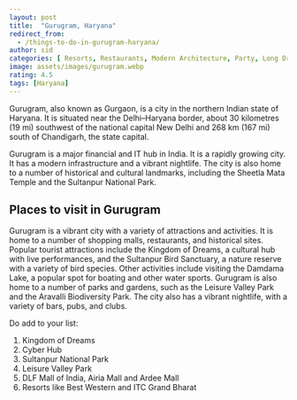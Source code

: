 ```yaml
---
layout: post
title:  "Gurugram, Haryana"
redirect_from:
  - /things-to-do-in-gurugram-haryana/
author: sid
categories: [ Resorts, Restaurants, Modern Architecture, Party, Long Drive ]
image: assets/images/gurugram.webp
rating: 4.5
tags: [Haryana]
---
```


Gurugram, also known as Gurgaon, is a city in the northern Indian state of Haryana. It is situated near the Delhi–Haryana border, about 30 kilometres (19 mi) southwest of the national capital New Delhi and 268 km (167 mi) south of Chandigarh, the state capital. 

Gurugram is a major financial and IT hub in India. It is a rapidly growing city. It has a modern infrastructure and a vibrant nightlife. The city is also home to a number of historical and cultural landmarks, including the Sheetla Mata Temple and the Sultanpur National Park.

<h2>Places to visit in Gurugram</h2>
Gurugram is a vibrant city with a variety of attractions and activities. It is home to a number of shopping malls, restaurants, and historical sites. Popular tourist attractions include the Kingdom of Dreams, a cultural hub with live performances, and the Sultanpur Bird Sanctuary, a nature reserve with a variety of bird species. Other activities include visiting the Damdama Lake, a popular spot for boating and other water sports. Gurugram is also home to a number of parks and gardens, such as the Leisure Valley Park and the Aravalli Biodiversity Park. The city also has a vibrant nightlife, with a variety of bars, pubs, and clubs.

Do add to your list:
1. Kingdom of Dreams
2. Cyber Hub
3. Sultanpur National Park
4. Leisure Valley Park
5. DLF Mall of India, Airia Mall and Ardee Mall
6. Resorts like Best Western and ITC Grand Bharat

<div class="pa-carousel-widget" style="width:100%; height:480px; display:none;"
  data-link="https://www.fabhotels.com/blog/things-to-do-in-gurgaon/"
  data-title="Gurugram, Haryana"
  data-description="Resorts, Restaurants, Modern Architecture, Party, Long Drive"
  data-delay="3">
  <object data="https://lh3.googleusercontent.com/Fs934OE0KAFO1hOn-KGAoA3qvYOnANppF-i2aFPAsD9JiC8eZMvCF1nhCqc0NDLbqilTQYZIrNiTFbNZQr9U9RvQxfv4Q4uH3sE-KrCs7cJzY1TwancOGd_OLoCIAPkAhOrum8mWMWE=w960-rw-h720"></object>
  <object data="https://lh3.googleusercontent.com/j5n_IVeRiLLMrmPChzlD6XJr4qTPKmHzAVhFJ6FevPpgF6c4CYbSBp1v4kKnEY2wokNGJ6R41jQEqdvpq6pjnH0YvOGkkX_FhbFGqNvyQEl4LuTaxYu23USwvYSeZe3tCMfq9XZmfaM=w960-rw-h720"></object>
  <object data="https://lh3.googleusercontent.com/vaEPCb_rJ3xbkMDDBmZ43gAjGfxI4Vb7vpqkCibAXTa4tNm-TmEA_CzJHubLLh6rYwxSIr6X7boOMHlSlf1GCXDhsfHMF-oJ7JGCWbgkX2_EJ-PDLP6SaaejctXSVi1Rwlo8KP6tg8g=w960-rw-h720"></object>
  <object data="https://lh3.googleusercontent.com/rgR3Be4NtJybhtSOKbfa6oD1bM64QaVaZkTi1zbWXfkQOcdKuz5ravBno1vJK2FudpemskzqtDhhSS8zyVWVLQ9H53vMasPLVwE5ewgOxz_5_o2PUqCuxSi0js8yxMocbrXwpM_at2I=w960-rw-h720"></object>
  <object data="https://lh3.googleusercontent.com/Yhrbk2fmnazSdgXG2PGvbMJ6lj7Zqj5brUBwsuP_3GMoQGzC61nafnRTC4tIV6Yq9u9YUwFlv4uHP04Q6UQutS4CaLulJg2F9qum5rlYw1d3TTpdhZleuzV3YRZMSbAJD7HM9YNIiYk=w960-rw-h720"></object>
  <object data="https://lh3.googleusercontent.com/3rCrUQZ5LECNRypvR9kqezh6WR7bbqlimU5wNYcc_gqhyEi03CV2IkSCiXdj9DH4S0SLOy2-BOBX91yzHKeoLfQZyCJoLhLrELYLZas_1gipRxSkskCi-mA7uMm8Rza13S9LDw6ovbg=w960-rw-h720"></object>
  <object data="https://lh3.googleusercontent.com/svMYwmNDoxfeNx8IGyhGQd9Yx1vl1Q1ycef7TUL5duYFdRuPNM604xTCiZEcF4MMyfVkAL87VbuO5Ajadpgvi9l7ZAdcdsEDJwuLG9yMGZnMc1iQlLgLu4ceua2L4IMfGGps_5Q2JFg=w960-rw-h720"></object>
  <object data="https://lh3.googleusercontent.com/bVKyuKjssXPLTuDsQm6BkVxP9HVxvrt_rFN9Y2a6VT5NZGmbCLaRrfdyU09g7x1PI7FaRQkOdV_h9ScyTsm4nkOC3XyVRKccmQggEjhbEaltZZFz_gIpasOgUinUDEr6EHstaaLe33g=w960-rw-h720"></object>
  <object data="https://lh3.googleusercontent.com/qkmTPV4A75Hyk6hxMudC-RmdexjWgYcv6smfWk_lwPGO_H0nIY-7nVqgrUuqZhg7jOmNTt4EK-c39mCqunSABm0JUmRDE8YEx3U-EfJZIiNtFrSa5w1xT2lTF369It7WwNtXWtoNw7A=w960-rw-h720"></object>
  <object data="https://lh3.googleusercontent.com/Lp0DmY0ENId1ahdumHzN9fB-lUW1jCXh78xKzVD9Vw6afgiQDKHkHxwt_ozI50as3LpMxp7LA1-Q4olzKbWTAA7ZM_jL_ZMq5Pehmw8Yrw8qpqI7Ow97ztCj-fMSGjdLHtmOW8lOYH0=w960-rw-h720"></object>
  <object data="https://lh3.googleusercontent.com/WKC-l_vOmru53MdTgiW65MJxaoV0wKL9P-9wQfnPqILfFP52WIgzRd1h-GMH8exh0it-Rnspd641ib71eKBblRSKznhj-sYz0tCL51otToDm4hXNv5s7VmJ6oimCdL0iUtOkdqji28I=w960-rw-h720"></object>
  <object data="https://lh3.googleusercontent.com/AkZ96wmbTEsC5ait9NPW1m7q-bkmEL_cttLVo2OgIb4YKERpnLFiD4NiceGFWGb5CKeq2wl_B_V43F8fFu7ycstp3NxOnkEDO0cFx8N_R8VBQ_1Bt39M6bR6oxILu32qrx76P2ypfD8=w960-rw-h720"></object>
  <object data="https://lh3.googleusercontent.com/3cIgy3pPpwURnuKTiN-mHNtF7qlYjt5z4tMW9fftGNEynYVcsK6F9-3IewbQxUMWJM-RTSQlkUGJ4b3fw5ZcwdDoAmi5bPmBN0oBrCNlr9UkD9x3TZXPP8K2fRweTn5Dq7p_q9vYWrA=w960-rw-h720"></object>
  <object data="https://lh3.googleusercontent.com/gfCnMcpSv6N4HAryUYl9FG06LD8wDpGWq2o63YoK5Uk1Zs3BESAsB6gaLjZKXxzGZy_L_Ptqze5D6LLiZSZzmsrvUX1ol-2oAq9fqW_IaJVTkbNiFOcb3TUa7ujQAPnUWpxGpWBzbj4=w960-rw-h720"></object>
  <object data="https://lh3.googleusercontent.com/_qkRey1BuNEWIW-Qj2ExI0LyeGJpFPjlvEQRvYB45sR9awpHI25UWW4prXWU6GUGoJMmL-BaNw_HcK9Bc2rk__W_gYQ3K1uyZQL8m7Kf_3pgBNzDaqeZoeylyLSu9wpm66cBdc2vUVg=w960-rw-h720"></object>
  <object data="https://lh3.googleusercontent.com/H1aO5E1gUkF7GUuFzWsiL73UPDXxYW-SaUGNo8OOnKOOlz1JQovUYNh9xVvyPOApntOnL2DLVlvWNyjr0pI85TLAv0RFg4Nxs-2yMPRdDGhflsvh9UoxuHZb8xzLjqFu0w9cgR2syac=w960-rw-h720"></object>
  <object data="https://lh3.googleusercontent.com/1mM_6Osv6ZsNO18cMB25f-p1e7CXzt4T6HzBlPqqzgzYmPc8WwkbbT91cc0m7NWVF7JTKT-gWUDoL64UHPtYYKVvPqFh3N1oJ-JYSqiJPRmhJJTqXjyjxQy-AB_iZNK_nFq4KeG1eS4=w960-rw-h720"></object>
  <object data="https://lh3.googleusercontent.com/8l4ajL58gP-V-Cx1w03Z3qhR2VmDgAUWSGx95pR9jZd3moJHbkkeMheJSp03aiqMCtvrzsWQjFSatu8tzZQJeJV-xNS7QwLIkwQQ80qW5-DzTJNbB4IVDQowmUSoldNtTLlQIX1uNJM=w960-rw-h720"></object>
  <object data="https://lh3.googleusercontent.com/R5lO0iGWalzIPtef3Xv99cKFklw89KqV2Deh3m3eC7NOvlN7y0wIaMvawDBOM9q6O9edaM_Zb3w1V4wTGRXSwa4B7CzSwUVBSUZDcKgxMrzJwjihQtdyRRmCDF-EO6g9Sa2m3HlJcao=w960-rw-h720"></object>
  <object data="https://lh3.googleusercontent.com/ZVP1HunewSSJ_M2HD7IfxidT0Z1Rwbgfst1uEzlVkTBzohyZgo3y4pl1Ri6B1o8tGyiEEfWXaqrTbY-2ZFmQhFkaKJoVeEpm5ZhYORngy0Ajy6Q10FWVLrAsHW7SNVqSMO-6o0ycE7U=w960-rw-h720"></object>
  <object data="https://lh3.googleusercontent.com/G14unTFUE74GmmFO4ya0YEx7K_5vRzT6qZ82mDVeyvd_Qx7D7klqcm4usMDb3eHr8qxy1W_tu6902Px0kMD6ehiYHnaaGKLnfbofMvTJ7Z3D8rPp1qY37h8eaiOEvUJDyOBkzA2fJc8=w960-rw-h720"></object>
  <object data="https://lh3.googleusercontent.com/IMXqvvHivFTvf3WHZhcdPmIlOY8YW22QiD81CgCXjUKYgJHe0r__5ReSEYO2NV_xTKf3F3tS8tNIJwFccZ0ZqEuHWYw5cOiLyL6D7i-zDyP7IFb6S4AW_gxjbfnrMDUuPPXKYFSGD80=w960-rw-h720"></object>
</div>
